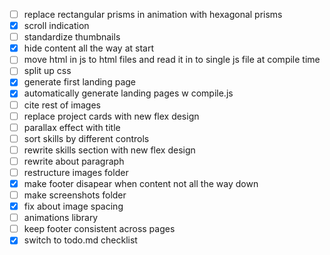 - [ ] replace rectangular prisms in animation with hexagonal prisms
- [x] scroll indication
- [ ] standardize thumbnails
- [x] hide content all the way at start
- [ ] move html in js to html files and read it in to single js file at compile time
- [ ] split up css
- [x] generate first landing page
- [x] automatically generate landing pages w compile.js
- [ ] cite rest of images
- [ ] replace project cards with new flex design
- [ ] parallax effect with title
- [ ] sort skills by different controls
- [ ] rewrite skills section with new flex design
- [ ] rewrite about paragraph
- [ ] restructure images folder
- [x] make footer disapear when content not all the way down
- [ ] make screenshots folder
- [x] fix about image spacing
- [ ] animations library
- [ ] keep footer consistent across pages
- [x] switch to todo.md checklist